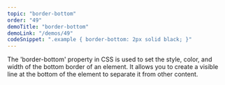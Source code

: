```yaml
---
topic: "border-bottom"
order: "49"
demoTitle: "border-bottom"
demoLink: "/demos/49"
codeSnippet: ".example { border-bottom: 2px solid black; }"
---
```


The 'border-bottom' property in CSS is used to set the style, color, and width of the bottom border of an element. It allows you to create a visible line at the bottom of the element to separate it from other content.
<br />
